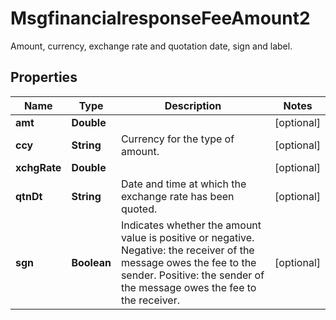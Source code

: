 

# MsgfinancialresponseFeeAmount2

Amount, currency, exchange rate and quotation date, sign and label.
## Properties

Name | Type | Description | Notes
------------ | ------------- | ------------- | -------------
**amt** | **Double** |  |  [optional]
**ccy** | **String** | Currency for the type of amount. |  [optional]
**xchgRate** | **Double** |  |  [optional]
**qtnDt** | **String** | Date and time at which the exchange rate has been quoted. |  [optional]
**sgn** | **Boolean** | Indicates whether the amount value is positive or negative.  Negative: the receiver of the message owes the fee to the sender. Positive: the sender of the message owes the fee to the receiver. |  [optional]



